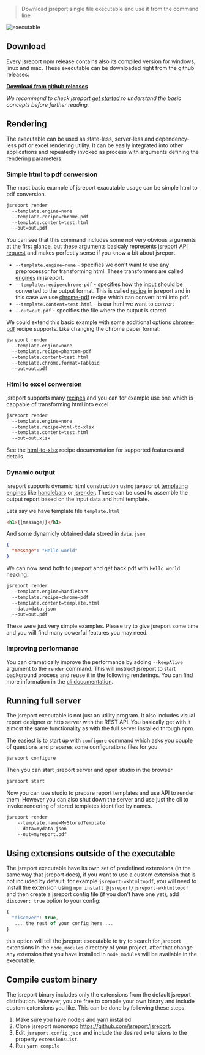> Download jsreport single file executable and use it from the command line

![executable](https://jsreport.net/img/executable.gif)

## Download

Every jsreport npm release contains also its compiled version for windows, linux and mac. These executable can be downloaded right from the github releases:

**[Download from github releases](https://github.com/jsreport/jsreport/releases/latest)**

*We recommend to check jsreport [get started](https://jsreport.net/learn/get-started) to understand the basic concepts before further reading.*

## Rendering

The executable can be used as state-less, server-less and dependency-less pdf or excel rendering utility. It can be easily integrated into other applications and repeatedly invoked as process with arguments defining the rendering parameters.

### Simple html to pdf conversion

The most basic example of jsreport exacutable usage can be simple html to pdf conversion.
```sh
jsreport render
  --template.engine=none
  --template.recipe=chrome-pdf
  --template.content=test.html
  --out=out.pdf
```

You can see that this command includes some not very obvious arguments at the first glance, but these arguments basicaly represents jsreport [API request](/learn/api) and makes perfectly sense if you know a bit about jsreport.

- `--template.engine=none` - specifies we don't want to use any preprocessor for transforming html. These transformers are called [engines](/learn/get-started#templating-engines) in jsreport.
- `--template.recipe=chrome-pdf` - specifies how the input should be converted to the output format. This is called [recipe](https://jsreport.net/learn/get-started#recipes) in jsreport and in this case we use [chrome-pdf](/learn/chrome-pdf) recipe which can convert html into pdf.
- `--template.content=test.html` - is our html we want to convert
- `--out=out.pdf` - specifies the file where the output is stored

We could extend this basic example with some additional options [chrome-pdf](/learn/chrome-pdf) recipe supports. Like changing the chrome paper format:
```sh
jsreport render  
  --template.engine=none
  --template.recipe=phantom-pdf
  --template.content=test.html
  --template.chrome.format=Tabloid
  --out=out.pdf
```

### Html to excel conversion

jsreport supports many [recipes](/learn/recipes) and you can for example use one which is cappable of transforming html into excel

```sh
jsreport render
  --template.engine=none
  --template.recipe=html-to-xlsx
  --template.content=test.html
  --out=out.xlsx
```

See the [html-to-xlsx](/learn/html-to-xlsx) recipe documentation for supported features and details.

### Dynamic output

jsreport supports dynamic html construction using javascript [templating engines](/learn/templating-engines) like [handlebars](/learn/handlebars) or [jsrender](/learn/jsrender). These can be used to assemble the output report based on the input data and html template.

Lets say we have template file `template.html`
```html
<h1>{{message}}</h1>
```

And some dynamicly obtained data stored in `data.json`
```json
{
  "message": "Hello world"
}
```

We can now send both to jsreport and get back pdf with `Hello world` heading.

```sh
jsreport render
  --template.engine=handlebars
  --template.recipe=chrome-pdf
  --template.content=template.html
  --data=data.json
  --out=out.pdf
```

These were just very simple examples. Please try to give jsreport some time and you will find many powerful features you may need.

### Improving performance

You can dramatically improve the performance by adding `--keepAlive` argument to the `render` command. This will instruct jsreport to start background process and reuse it in the following renderings. You can find more information in the [cli documentation](/learn/cli).

## Running full server

The jsreport executable is not just an utility program. It also includes visual report designer or http server with the REST API. You basically get with it almost the same functionality as with the full server installed through npm.

The easiest is to start up with `configure` command which asks you couple of questions and prepares some configurations files for you.

```sh
jsreport configure
```

Then you can start jsreport server and open studio in the browser

```sh
jsreport start
```

Now you can use studio to prepare report templates and use API to render them. However you can also shut down the server and use just the cli to invoke rendering of stored templates identified by names.

```sh
jsreport render
    --template.name=MyStoredTemplate
    --data=mydata.json
    --out=myreport.pdf
```

## Using extensions outside of the executable

The jsreport executable have its own set of predefined extensions (in the same way that jsreport does), if you want to use a custom extension that is not included by default, for example `jsreport-wkhtmltopdf`, you will need to install the extension using `npm install @jsreport/jsreport-wkhtmltopdf` and then create a jsreport config file (if you don't have one yet), add `discover: true` option to your config:

```js
{
  "discover": true,
   ... the rest of your config here ...
}
```

this option will tell the jsreport executable to try to search for jsreport extensions in the `node_modules` directory of your project, after that change any extension that you have installed in `node_modules` will be available in the executable.

## Compile custom binary

The jsreport binary includes only the extensions from the default jsreport distribution. However, you are free to compile your own binary and include custom extensions you like.
This can be done by following these steps.

1. Make sure you have nodejs and yarn installed
2. Clone jsreport monorepo https://github.com/jsreport/jsreport.
3. Edit `jsreport.config.json` and include the desired extensions to the property `extensionsList`.
4. Run `yarn compile`

